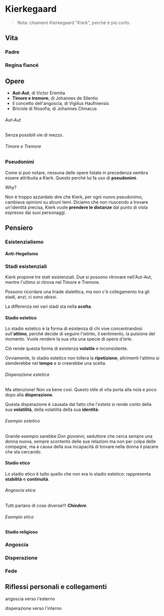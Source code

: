 # Kierkegaard

> Nota: chiamerò Kierkegaard "Kierk", perché è più corto.

## Vita

### Padre


### Regina fiancé

## Opere

+ **Aut-Aut**, di Victor Eremita
+ **Timore e tremore**, di Johannes de Silentio
+ Il concetto dell'angoscia, di Vigilius Haufniensis
+ Briciole di filosofia, di Johannes Climacus

###### Aut-Aut

Senza possibili vie di mezzo.

###### Timore e Tremore


### Pseudonimi

Come si può notare, nessuna delle opere listate in precedenza sembra essere attribuita a Kierk. Questo perchè lui fa uso di **pseudonimi**.

Why?

Non è troppo azzardato dire che Kierk, per ogni nuovo pseudonimo, cambiava opinioni su alcuni temi. Diciamo che non riuscendo a trovare un'identità precisa, Kierk vuole **prendere le distanze** dal punto di vista espresso dai suoi personaggi. 

## Pensiero

### Esistenzialismo

#### Anti-Hegelismo

### Stadi esistenziali

Kierk propone tre stati esistenziali. Due si possono ritrovare nell'Aut-Aut, mentre l'ultimo si ritrova nel Timore e Tremore.

Possono ricordare una triade dialettica, ma non c'è collegamento tra gli stadi, anzi; ci sono *abissi*.

La differenza nei vari stadi sta nella **scelta**.

#### Stadio estetico

Lo stadio estetico è la forma di esistenza di chi vive concentrandosi sull'**attimo**, perché decide di seguire l'istinto, il sentimento, la pulsione del momento. Vuole rendere la sua vita una specie di *opera d'arte*.

Ciò rende questa forma di esistenza **volatile** e inconsistente. 

Ovviamente, lo stadio estetico non tollera la **ripetizione**, altrimenti l'attimo si stenderebbe nel **tempo** e si creerebbe una scelta.

###### Disperazione estetica

Ma attenzione! Non va bene così. Questo stile di vita porta alla noia e poco dopo alla **disperazione**.

Questa disperazione è causata dal fatto che l'*esteta* si rende conto della sua **volatilità**, della volatilità della sua **identità**.

###### Esempio estetico

Grande esempio sarebbe *Don giovanni*, seduttore che cerca sempre una donna nuova, sempre scontento delle sue relazioni ma non per colpa delle compagne, ma a causa della sua incapacità di trovare nella donna il piacere che sta cercando.

#### Stadio etico

Lo stadio etico è tutto quello che non era lo stadio estetico: rappresenta **stabilità** e **continuità**.

###### Angoscia etica

Tutti parlano di cose diverse!!! ***Chiedere***.

###### Esempio etico

#### Stadio religioso

### Angoscia

### Disperazione

### Fede

## Riflessi personali e collegamenti

angoscia verso l'esterno

disperazione verso l'interno


